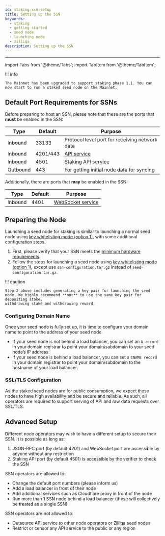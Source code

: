 ```yaml
---
id: staking-ssn-setup
title: Setting up the SSN
keywords:
  - staking
  - getting started
  - seed node
  - launching node
  - zilliqa
description: Setting up the SSN
---
```


---

import Tabs from '@theme/Tabs'; import TabItem from '@theme/TabItem';

!!! info

    The Mainnet has been upgraded to support staking phase 1.1. You can now start to run a staked seed node on the Mainnet.

## Default Port Requirements for SSNs

Before preparing to host an SSN, please note that these are the ports that
**must** be enabled in the SSN:

| Type     | Default  | Purpose                                                  |
| -------- | -------- | -------------------------------------------------------- |
| Inbound  | 33133    | Protocol level port for receiving network data           |
| Inbound  | 4201/443 | [API service](https://apidocs.zilliqa.com/#introduction) |
| Inbound  | 4501     | Staking API service                                      |
| Outbound | 443      | For getting initial node data for syncing                |

Additionally, there are ports that **may** be enabled in the SSN:

| Type    | Default | Purpose                                                                 |
| ------- | ------- | ----------------------------------------------------------------------- |
| Inbound | 4401    | [WebSocket service](developers/developer-toolings/dev-tools-websockets) |

## Preparing the Node

Launching a seed node for staking is similar to launching a normal seed node
using
[key whitelisting mode (option 1)](exchanges/exchange-integration/getting-started/exchange-key-whitelisting-1),
with some additional configuration steps.

1. First, please verify that your SSN meets the
   [minimum hardware requirements](../../../exchanges/exchange-getting-started#minimum-hardware-requirements).
1. Follow the steps for launching a seed node using
   [key whitelisting mode (option 1)](exchanges/exchange-integration/getting-started/exchange-key-whitelisting-1),
   except use `ssn-configuration.tar.gz` instead of `seed-configuration.tar.gz`.

!!! caution

    Step 2 above includes generating a key pair for launching the seed
    node. We highly recommend **not** to use the same key pair for depositing stake,
    withdrawing stake and withdrawing reward.

### Configuring Domain Name

Once your seed node is fully set up, it is time to configure your domain name to
point to the address of your seed node.

- If your seed node is not behind a load balancer, you can set an `A record`
  in your domain registrar to point your domain/subdomain to your seed node’s
  IP address.
- If your seed node is behind a load balancer, you can set a `CNAME record` in
  your domain registrar to point your domain/subdomain to the hostname of your
  load balancer.

### SSL/TLS Configuration

As the staked seed nodes are for public consumption, we expect these nodes to
have high availability and be secure and reliable. As such, all operators are
required to support serving of API and raw data requests over SSL/TLS.

## Advanced Setup

Different node operators may wish to have a different setup to secure their SSN.
It is possible as long as:

1. JSON-RPC port (by default 4201) and WebSocket port are accessible by anyone
   without any restriction
1. Staking API port (by default 4501) is accessible by the verifier to check the
   SSN

SSN operators are allowed to:

- Change the default port numbers (please inform us)
- Add a load balancer in front of their node
- Add additional services such as Cloudflare proxy in front of the node
- Run more than 1 SSN node behind a load balancer (these will collectively be
  treated as a single SSN)

SSN operators are not allowed to:

- Outsource API service to other node operators or Zilliqa seed nodes
- Restrict or censor any API service to the public or any region
